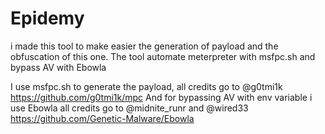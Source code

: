 # Epidemy
i made this tool to make easier the generation of payload and the obfuscation of this one.
The tool automate meterpreter with msfpc.sh and bypass AV with Ebowla

I use msfpc.sh to generate the payload, all credits go to @g0tmi1k https://github.com/g0tmi1k/mpc
And for bypassing AV with env variable i use Ebowla all credits go to @midnite_runr and @wired33 https://github.com/Genetic-Malware/Ebowla




